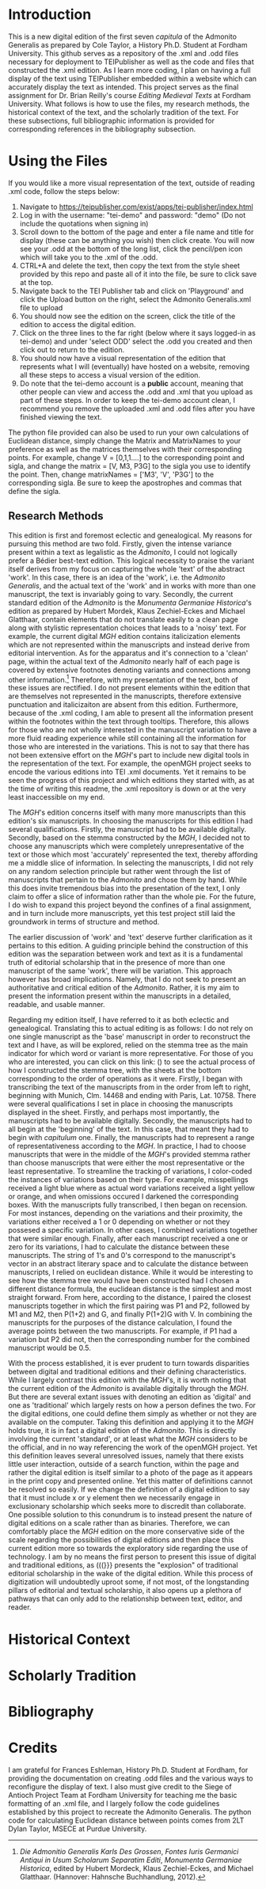 # Introduction
This is a new digital edition of the first seven _capitula_ of the Admonito Generalis as prepared by Cole Taylor, a History Ph.D. Student at Fordham University. This github serves as a repository of the .xml and .odd files necessary for deployment to TEIPublisher as well as the code and files that constructed the .xml edition. As I learn more coding, I plan on having a full display of the text using TEIPublisher embedded within a website which can accurately display the text as intended. This project serves as the final assignment for Dr. Brian Reilly's course _Editing Medieval Texts_ at Fordham University. What follows is how to use the files, my research methods, the historical context of the text, and the scholarly tradition of the text. For these subsections, full bibliographic information is provided for corresponding references in the bibliography subsection.

# Using the Files
If you would like a more visual representation of the text, outside of reading .xml code, follow the steps below:
  1. Navigate to https://teipublisher.com/exist/apps/tei-publisher/index.html
  2. Log in with the username: "tei-demo" and password: "demo" (Do not include the quotations when signing in)
  3. Scroll down to the bottom of the page and enter a file name and title for display (these can be anything you wish) then click create. You will now see your .odd at the bottom of the long list, click the pencil/pen icon which will take you to the .xml of the .odd.
  4. CTRL+A and delete the text, then copy the text from the style sheet provided by this repo and paste all of it into the file, be sure to click save at the top.
  5. Navigate back to the TEI Publisher tab and click on 'Playground' and click the Upload button on the right, select the Admonito Generalis.xml file to upload
  6. You should now see the edition on the screen, click the title of the edition to access the digital edition.
  7. Click on the three lines to the far right (below where it says logged-in as tei-demo) and under 'select ODD' select the .odd you created and then click out to return to the edition.
  8. You should now have a visual representation of the edition that represents what I will (eventually) have hosted on a website, removing all these steps to access a visual version of the edition.
  9. Do note that the tei-demo account is a **public** account, meaning that other people can view and access the .odd and .xml that you upload as part of these steps. In order to keep the tei-demo account clean, I recommend you remove the uploaded .xml and .odd files after you have finished viewing the text.

The python file provided can also be used to run your own calculations of Euclidean distance, simply change the Matrix and MatrixNames to your preference as well as the matrices themselves with their corresponding points. For example, change V = [0,1,1....] to the corresponding point and sigla, and change the matrix = [V, M3, P3G] to the sigla you use to identify the point. Then, change matrixNames = ['M3', 'V', 'P3G'] to the corresponding sigla. Be sure to keep the apostrophes and commas that define the sigla.
## Research Methods
This edition is first and foremost eclectic and genealogical. My reasons for pursuing this method are two fold. Firstly, given the intense variance present within a text as legalistic as the _Admonito_, I could not logically prefer a Bédier best-text edition. This logical necessity to praise the variant itself derives from my focus on capturing the whole 'text' of the abstract 'work'. In this case, there is an idea of the 'work', i.e. the _Admonito Generalis_, and the actual text of the 'work' and in works with more than one manuscript, the text is invariably going to vary. Secondly, the current standard edition of the _Admonito_ is the _Monumenta Germaniae Historica_'s edition as prepared by Hubert Mordek, Klaus Zechiel-Eckes and Michael Glatthaar, contain elements that do not translate easily to a clean page along with stylistic representation choices that leads to a 'noisy' text. For example, the current digital _MGH_ edition contains italicization elements which are not represented within the manuscripts and instead derive from editorial intervention. As for the apparatus and it's connection to a 'clean' page, within the actual text of the _Admonito_ nearly half of each page is covered by extensive footnotes denoting variants and connections among other information.[^1] Therefore, with my presentation of the text, both of these issues are rectified. I do not present elements within the edition that are themselves not represented in the manuscripts, therefore extensive punctuation and italicizaiton are absent from this edition. Furthermore, because of the .xml coding, I am able to present all the information present within the footnotes within the text through tooltips. Therefore, this allows for those who are not wholly interested in the manuscript variation to have a more fluid reading experience while still containing all the information for those who are interested in the variations. This is not to say that there has not been extensive effort on the _MGH_'s part to include new digital tools in the representation of the text. For example, the openMGH project seeks to encode the various editions into TEI .xml documents. Yet it remains to be seen the progress of this project and which editions they started with, as at the time of writing this readme, the .xml repository is down or at the very least inaccessible on my end. 

The _MGH_'s edition concerns itself with many more manuscripts than this edition's six manuscripts. In choosing the manuscripts for this edition I had several qualifications. Firstly, the manuscript had to be available digitally. Secondly, based on the stemma constructed by the _MGH_, I decided not to choose any manuscripts which were completely unrepresentative of the text or those which most 'accurately' represented the text, thereby affording me a middle slice of information. In selecting the manuscripts, I did not rely on any random selection principle but rather went through the list of manuscripts that pertain to the _Admonito_ and chose them by hand. While this does invite tremendous bias into the presentation of the text, I only claim to offer a slice of information rather than the whole pie. For the future, I do wish to expand this project beyond the confines of a final assignment, and in turn include more manuscripts, yet this test project still laid the groundwork in terms of structure and method. 

The earlier discussion of 'work' and 'text' deserve further clarification as it pertains to this edition. A guiding principle behind the construction of this edition was the separation between work and text as it is a fundamental truth of editorial scholarship that in the presence of more than one manuscript of the same 'work', there will be variation. This approach however has broad implications. Namely, that I do not seek to present an authoritative and critical edition of the _Admonito_. Rather, it is my aim to present the information present within the manuscripts in a detailed, readable, and usable manner. 

Regarding my edition itself, I have referred to it as both eclectic and genealogical. Translating this to actual editing is as follows: I do not rely on one single manuscript as the 'base' manuscript in order to reconstruct the text and I have, as will be explored, relied on the stemma tree as the main indicator for which word or variant is more representative. For those of you who are interested, you can click on this link: () to see the actual process of how I constructed the stemma tree, with the sheets at the bottom corresponding to the order of operations as it were. Firstly, I began with transcribing the text of the manuscripts from in the order from left to right, beginning with Munich, Clm. 14468 and ending with Paris, Lat. 10758. There were several qualifications I set in place in choosing the manuscripts displayed in the sheet. Firstly, and perhaps most importantly, the manuscripts had to be available digitally. Secondly, the manuscripts had to all begin at the 'beginning' of the text. In this case, that meant they had to begin with _capitulum_ one. Finally, the manuscripts had to represent a range of representativeness according to the _MGH_. In practice, I had to choose manuscripts that were in the middle of the _MGH_'s provided stemma rather than choose manuscripts that were either the most representative or the least representative. To streamline the tracking of variations, I color-coded the instances of variations based on their type. For example, misspellings received a light blue where as actual word variations received a light yellow or orange, and when omissions occured I darkened the corresponding boxes. With the manuscripts fully transcribed, I then began on recension. For most instances, depending on the variations and their proximity, the variations either received a 1 or 0 depending on whether or not they possesed a specific variation. In other cases, I combined variations together that were similar enough. Finally, after each manuscript received a one or zero for its variations, I had to calculate the distance between these manuscripts. The string of 1's and 0's correspond to the manuscript's vector in an abstract literary space and to calculate the distance between manuscripts, I relied on euclidean distance. While it would be interesting to see how the stemma tree would have been constructed had I chosen a different distance formula, the euclidean distance is the simplest and most straight forward. From here, according to the distance, I paired the closest manuscripts together in which the first pairing was P1 and P2, followed by M1 and M2, then P(1+2) and G, and finally P(1+2)G with V. In combining the manuscripts for the purposes of the distance calculation, I found the average points between the two manuscripts. For example, if P1 had a variation but P2 did not, then the corresponding number for the combined manuscript would be 0.5.

With the process established, it is ever prudent to turn towards disparities between digital and traditional editions and their defining characteristics. While I largely contrast this edition with the _MGH_'s, it is worth noting that the current edition of the _Admonito_ is available digitally through the _MGH_. But there are several extant issues with denoting an edition as 'digital' and one as 'traditional' which largely rests on how a person defines the two. For the digital editions, one could define them simply as whether or not they are available on the computer. Taking this definition and applying it to the _MGH_ holds true, it is in fact a digital edition of the _Admonito_. This is directly involving the current 'standard', or at least what the _MGH_ considers to be the official, and in no way referencing the work of the openMGH project. Yet this definition leaves several unresolved issues, namely that there exists little user interaction, outside of a search function, within the page and rather the digital edition is itself similar to a photo of the page as it appears in the print copy and presented online. Yet this matter of definitions cannot be resolved so easily. If we change the definition of a digital edition to say that it must include x or y element then we necessarily engage in exclusionary scholarship which seeks more to discredit than collaborate. One possible solution to this conundrum is to instead present the nature of digital editions on a scale rather than as binaries. Therefore, we can comfortably place the _MGH_ edition on the more conservative side of the scale regarding the possibilities of digital editions and then place this current edition more so towards the exploratory side regarding the use of technology. I am by no means the first person to present this issue of digital and traditional editions, as (((}}} presents the "explosion" of traditional editorial scholarship in the wake of the digital edition. While this process of digitization will undoubtedly uproot some, if not most, of the longstanding pillars of editorial and textual scholarship, it also opens up a plethora of pathways that can only add to the relationship between text, editor, and reader. 

[^1]: _Die Admonitio Generalis Karls Des Grossen_, _Fontes Iuris Germanici Antiqui in Usum Scholarum Separatim Editi_, _Monumenta Germaniae Historica_, edited by Hubert Mordeck, Klaus Zechiel-Eckes, and Michael Glatthaar. (Hannover: Hahnsche Buchhandlung, 2012). 

# Historical Context

# Scholarly Tradition

# Bibliography

# Credits
I am grateful for Frances Eshleman, History Ph.D. Student at Fordham, for providing the documentation on creating .odd files and the various ways to reconfigure the display of text. I also must give credit to the Siege of Antioch Project Team at Fordham University for teaching me the basic formatting of an .xml file, and I largely follow the code guidelines established by this project to recreate the Admonito Generalis. The python code for calculating Euclidean distance between points comes from 2LT Dylan Taylor, MSECE at Purdue University.

